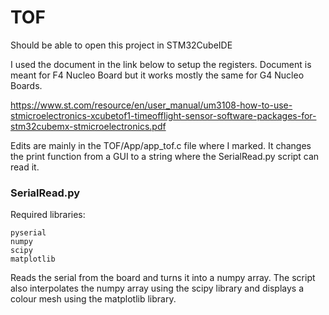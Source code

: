 # TOF

Should be able to open this project in STM32CubeIDE

I used the document in the link below to setup the registers. Document is meant for F4 Nucleo Board but it works mostly the same for G4 Nucleo Boards.

https://www.st.com/resource/en/user_manual/um3108-how-to-use-stmicroelectronics-xcubetof1-timeofflight-sensor-software-packages-for-stm32cubemx-stmicroelectronics.pdf

Edits are mainly in the TOF/App/app_tof.c file where I marked. It changes the print function from a GUI to a string where the SerialRead.py script can read it.

### SerialRead.py
Required libraries:

```
pyserial
numpy
scipy
matplotlib
```

Reads the serial from the board and turns it into a numpy array. The script also interpolates the numpy array using the scipy library and displays a colour mesh using the matplotlib library. 
